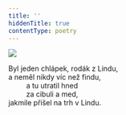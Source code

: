 ```yaml
---
title: ''
hiddenTitle: true
contentType: poetry
---
```


<section>

![](../Images/012.jpg)

Byl jeden chlápek, rodák z Lindu,  
a neměl nikdy víc než findu,  
         a tu utratil hned  
         za cibuli a med,  
jakmile přišel na trh v Lindu.

</section>

